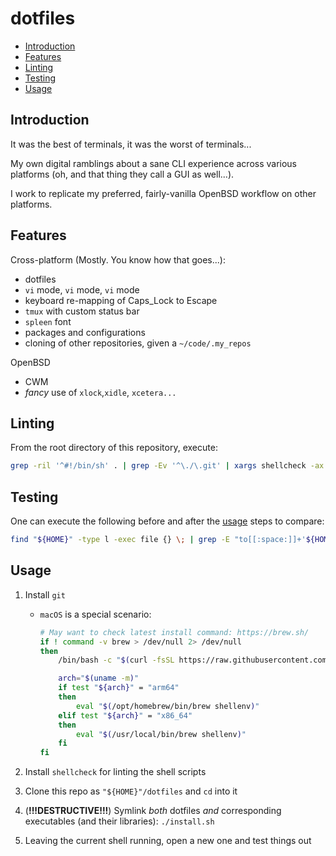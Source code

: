 # dotfiles

* [Introduction](#introduction)
* [Features](#features)
* [Linting](#linting)
* [Testing](#testing)
* [Usage](#usage)

## Introduction

It was the best of terminals, it was the worst of terminals...

My own digital ramblings about a sane CLI experience across various platforms (oh, and that thing they call a GUI as well...).

I work to replicate my preferred, fairly-vanilla OpenBSD workflow on other platforms.

## Features

Cross-platform (Mostly. You know how that goes...):
* dotfiles
* `vi` mode, `vi` mode, `vi` mode
* keyboard re-mapping of Caps_Lock to Escape
* `tmux` with custom status bar
* `spleen` font
* packages and configurations
* cloning of other repositories, given a `~/code/.my_repos`

OpenBSD
* CWM
* _fancy_ use of `xlock`,`xidle`, `xcetera...`

## Linting

From the root directory of this repository, execute:

```sh
grep -ril '^#!/bin/sh' . | grep -Ev '^\./\.git' | xargs shellcheck -ax
```

## Testing

One can execute the following before and after the [usage](#usage) steps to compare:

```sh
find "${HOME}" -type l -exec file {} \; | grep -E "to[[:space:]]+'${HOME}/dotfiles/" | sort | column -t
```

## Usage

1. Install `git`
     * `macOS` is a special scenario:

       ```sh
       # May want to check latest install command: https://brew.sh/
       if ! command -v brew > /dev/null 2> /dev/null
       then
           /bin/bash -c "$(curl -fsSL https://raw.githubusercontent.com/Homebrew/install/HEAD/install.sh)"

           arch="$(uname -m)"
           if test "${arch}" = "arm64"
           then
               eval "$(/opt/homebrew/bin/brew shellenv)"
           elif test "${arch}" = "x86_64"
           then
               eval "$(/usr/local/bin/brew shellenv)"
           fi
       fi
       ```

1. Install `shellcheck` for linting the shell scripts
1. Clone this repo as `"${HOME}"/dotfiles` and `cd` into it
1. (__!!!DESTRUCTIVE!!!__) Symlink _both_ dotfiles _and_ corresponding executables (and their libraries): `./install.sh`
1. Leaving the current shell running, open a new one and test things out

